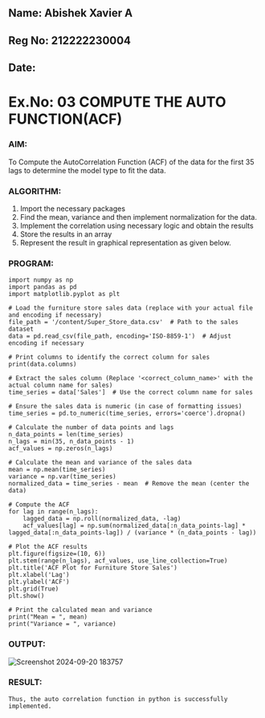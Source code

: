 ## Name: Abishek Xavier A
## Reg No: 212222230004
## Date: 

# Ex.No: 03   COMPUTE THE AUTO FUNCTION(ACF)

### AIM:
To Compute the AutoCorrelation Function (ACF) of the data for the first 35 lags to determine the model
type to fit the data.

### ALGORITHM:
1. Import the necessary packages
2. Find the mean, variance and then implement normalization for the data.
3. Implement the correlation using necessary logic and obtain the results
4. Store the results in an array
5. Represent the result in graphical representation as given below.


### PROGRAM:
```
import numpy as np
import pandas as pd
import matplotlib.pyplot as plt

# Load the furniture store sales data (replace with your actual file and encoding if necessary)
file_path = '/content/Super_Store_data.csv'  # Path to the sales dataset
data = pd.read_csv(file_path, encoding='ISO-8859-1')  # Adjust encoding if necessary

# Print columns to identify the correct column for sales
print(data.columns)

# Extract the sales column (Replace '<correct_column_name>' with the actual column name for sales)
time_series = data['Sales']  # Use the correct column name for sales

# Ensure the sales data is numeric (in case of formatting issues)
time_series = pd.to_numeric(time_series, errors='coerce').dropna()

# Calculate the number of data points and lags
n_data_points = len(time_series)
n_lags = min(35, n_data_points - 1)
acf_values = np.zeros(n_lags)

# Calculate the mean and variance of the sales data
mean = np.mean(time_series)
variance = np.var(time_series)
normalized_data = time_series - mean  # Remove the mean (center the data)

# Compute the ACF
for lag in range(n_lags):
    lagged_data = np.roll(normalized_data, -lag)
    acf_values[lag] = np.sum(normalized_data[:n_data_points-lag] * lagged_data[:n_data_points-lag]) / (variance * (n_data_points - lag))

# Plot the ACF results
plt.figure(figsize=(10, 6))
plt.stem(range(n_lags), acf_values, use_line_collection=True)
plt.title('ACF Plot for Furniture Store Sales')
plt.xlabel('Lag')
plt.ylabel('ACF')
plt.grid(True)
plt.show()

# Print the calculated mean and variance
print("Mean = ", mean)
print("Variance = ", variance)
```

### OUTPUT:
![Screenshot 2024-09-20 183757](https://github.com/user-attachments/assets/149091c3-a70f-4f27-8856-899efb8de975)



### RESULT:
    Thus, the auto correlation function in python is successfully implemented.

